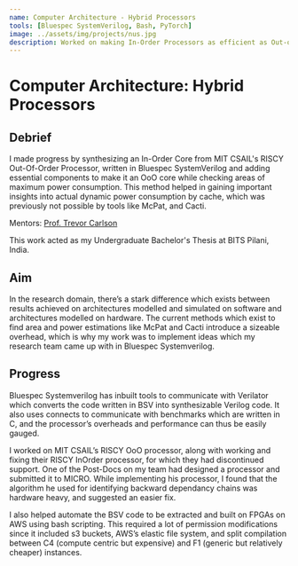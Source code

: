 ```yaml
---
name: Computer Architecture - Hybrid Processors
tools: [Bluespec SystemVerilog, Bash, PyTorch]
image: ../assets/img/projects/nus.jpg
description: Worked on making In-Order Processors as efficient as Out-of-Order ones, while trying to retain an In-Order processor's energy efficiency. This also acted as my Undergraduate Bachelor's Thesis at BITS Pilani.
---
```


# Computer Architecture: Hybrid Processors

## Debrief
I made progress by synthesizing an In-Order Core from MIT CSAIL's RISCY Out-Of-Order Processor, written in 
Bluespec SystemVerilog and adding essential components to make it an OoO core while checking areas of maximum power 
consumption. 
This method helped in gaining important insights into actual dynamic power consumption by cache, which was 
previously not possible by tools like McPat, and Cacti. 

Mentors: [Prof. Trevor Carlson](https://www.comp.nus.edu.sg/~tcarlson/)

This work acted as my Undergraduate Bachelor's Thesis at BITS Pilani, India.

## Aim

In the research domain, there’s a stark difference which exists between results achieved on architectures modelled and 
simulated on software and architectures modelled on hardware. 
The current methods which exist to find area and power estimations like McPat and Cacti introduce a sizeable overhead, 
which is why my work was to implement ideas which my research team came up with in Bluespec Systemverilog. 

## Progress

Bluespec Systemverilog has inbuilt tools to communicate with Verilator which converts the code written in BSV into 
synthesizable Verilog code. It also uses connects to communicate with benchmarks which are written in C, and the 
processor’s overheads and performance can thus be easily gauged.

I worked on MIT CSAIL’s RISCY OoO processor, along with working and fixing their RISCY InOrder processor, for which 
they had discontinued support. One of the Post-Docs on my team had designed a processor and submitted it to MICRO. 
While implementing his processor, I found that the algorithm he used for identifying backward dependancy chains was 
hardware heavy, and suggested an easier fix.

I also helped automate the BSV code to be extracted and built on FPGAs on AWS using bash scripting. This required a lot 
of permission modifications since it included s3 buckets, AWS’s elastic file system, and split compilation between C4 
(compute centric but expensive) and F1 (generic but relatively cheaper) instances.
